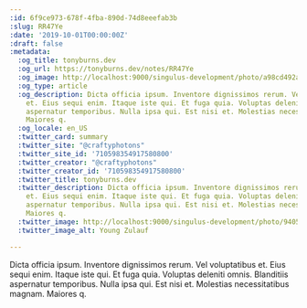 ```yaml
---
:id: 6f9ce973-678f-4fba-890d-74d8eeefab3b
:slug: RR47Ye
:date: '2019-10-01T00:00:00Z'
:draft: false
:metadata:
  :og_title: tonyburns.dev
  :og_url: https://tonyburns.dev/notes/RR47Ye
  :og_image: http://localhost:9000/singulus-development/photo/a98cd492ab15830e58c1bb750cdb852f.jpeg
  :og_type: article
  :og_description: Dicta officia ipsum. Inventore dignissimos rerum. Vel voluptatibus
    et. Eius sequi enim. Itaque iste qui. Et fuga quia. Voluptas deleniti omnis. Blanditiis
    aspernatur temporibus. Nulla ipsa qui. Est nisi et. Molestias necessitatibus magnam.
    Maiores q.
  :og_locale: en_US
  :twitter_card: summary
  :twitter_site: "@craftyphotons"
  :twitter_site_id: '710598354917580800'
  :twitter_creator: "@craftyphotons"
  :twitter_creator_id: '710598354917580800'
  :twitter_title: tonyburns.dev
  :twitter_description: Dicta officia ipsum. Inventore dignissimos rerum. Vel voluptatibus
    et. Eius sequi enim. Itaque iste qui. Et fuga quia. Voluptas deleniti omnis. Blanditiis
    aspernatur temporibus. Nulla ipsa qui. Est nisi et. Molestias necessitatibus magnam.
    Maiores q.
  :twitter_image: http://localhost:9000/singulus-development/photo/9405525f92f5b393ab07f49c89bff587.jpeg
  :twitter_image_alt: Young Zulauf

---
```


Dicta officia ipsum. Inventore dignissimos rerum. Vel voluptatibus et. Eius sequi enim. Itaque iste qui. Et fuga quia. Voluptas deleniti omnis. Blanditiis aspernatur temporibus. Nulla ipsa qui. Est nisi et. Molestias necessitatibus magnam. Maiores q.
